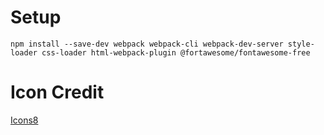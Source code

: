 # Setup
`npm install --save-dev webpack webpack-cli webpack-dev-server style-loader css-loader html-webpack-plugin @fortawesome/fontawesome-free`

# Icon Credit
[Icons8](https://icons8.com)
